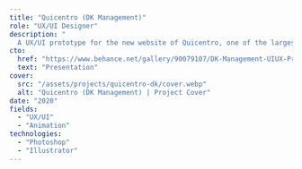 ```yaml
---
title: "Quicentro (DK Management)"
role: "UX/UI Designer"
description: "
  A UX/UI prototype for the new website of Quicentro, one of the largest shopping malls in Quito, Ecuador. The design focused on conveying a sense of fashion and modernity through clean interfaces and smooth animations."
cto:
  href: "https://www.behance.net/gallery/90079107/DK-Management-UIUX-Prototype-with-animations"
  text: "Presentation"
cover:
  src: "/assets/projects/quicentro-dk/cover.webp"
  alt: "Quicentro (DK Management) | Project Cover"
date: "2020"
fields:
  - "UX/UI"
  - "Animation"
technologies:
  - "Photoshop"
  - "Illustrator"
---
```

